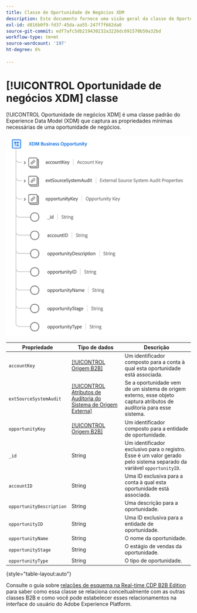 ```yaml
---
title: Classe de Oportunidade de Negócios XDM
description: Este documento fornece uma visão geral da classe de Oportunidade de Negócios XDM no Experience Data Model (XDM).
exl-id: d816b0f9-fd37-45da-aa55-247f7f662da0
source-git-commit: edf7afc5db219430232a3226dc691570b50a32bd
workflow-type: tm+mt
source-wordcount: '197'
ht-degree: 6%

---
```


# [!UICONTROL Oportunidade de negócios XDM] classe

[!UICONTROL Oportunidade de negócios XDM] é uma classe padrão do Experience Data Model (XDM) que captura as propriedades mínimas necessárias de uma oportunidade de negócios.

![](../../images/classes/b2b/business-opportunity.png)

| Propriedade | Tipo de dados | Descrição |
| --- | --- | --- |
| `accountKey` | [[!UICONTROL Origem B2B]](../../data-types/b2b-source.md) | Um identificador composto para a conta à qual esta oportunidade está associada. |
| `extSourceSystemAudit` | [[!UICONTROL Atributos de Auditoria do Sistema de Origem Externa]](../../data-types/external-source-system-audit-attributes.md) | Se a oportunidade vem de um sistema de origem externo, esse objeto captura atributos de auditoria para esse sistema. |
| `opportunityKey` | [[!UICONTROL Origem B2B]](../../data-types/b2b-source.md) | Um identificador composto para a entidade de oportunidade. |
| `_id` | String | Um identificador exclusivo para o registro. Esse é um valor gerado pelo sistema separado da variável `opportunityID`. |
| `accountID` | String | Uma ID exclusiva para a conta à qual esta oportunidade está associada. |
| `opportunityDescription` | String | Uma descrição para a oportunidade. |
| `opportunityID` | String | Uma ID exclusiva para a entidade de oportunidade. |
| `opportunityName` | String | O nome da oportunidade. |
| `opportunityStage` | String | O estágio de vendas da oportunidade. |
| `opportunityType` | String | O tipo de oportunidade. |

{style=&quot;table-layout:auto&quot;}

Consulte o guia sobre [relações de esquema na Real-time CDP B2B Edition](../../tutorials/relationship-b2b.md) para saber como essa classe se relaciona conceitualmente com as outras classes B2B e como você pode estabelecer esses relacionamentos na interface do usuário do Adobe Experience Platform.

